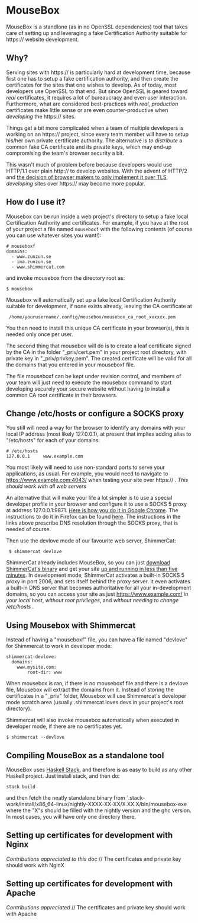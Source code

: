 
MouseBox
========

MouseBox is a standlone (as in no OpenSSL dependencies) tool 
that takes care of setting up and leveraging a fake Certification
Authority suitable for https:// website development. 


Why?
----

Serving sites with https://  is particularly hard at development time, because
first one has to setup a fake certification authority, and then create the
certificates for the sites that one wishes to develop. 
As of today, most developers use OpenSSL to that end.
But since OpenSSL is geared toward *real* certificates, it requires a lot of 
bureaucracy  and even user interaction.
Furthermore, what are considered best-practices with *real, production* certificates make 
little sense or are even counter-productive when *developing* the https:// sites. 

Things get a bit more complicated when a team of multiple developers is working
on an https:// project, since every team member will have to setup his/her own
private certificate authority.  The alternative is *to distribute* a common fake
CA certificate and its private keys, which may end-up compromising the team's
browser security a bit. 

This wasn't much of problem before because developers would use HTTP/1.1 over plain http://
to develop websites. 
With the advent of HTTP/2 and [the decision of browser makers to only implement it over
TLS](http://daniel.haxx.se/blog/2015/03/06/tls-in-http2/), *developing* sites over https:// may 
become more popular. 

How do I use it?
----------------

Mousebox can be run inside a web project's directory to setup a fake local
Certification Authority and certificates.  For example, if you have at the root
of your project a file named `mouseboxf` with the following contents (of course you 
can use whatever sites you want!):

    # mouseboxf
    domains:
      - www.zunzun.se
      - ima.zunzun.se
      - www.shimmercat.com

and invoke mousebox from the directory root as:

    $ mousebox

Mousebox will automatically set up a fake local Certification Authority suitable for development, if none 
exists already, leaving the CA certificate at 

     /home/yourusername/.config/mousebox/mousebox_ca_root_xxxxxx.pem

You then need to install this unique CA certificate in your browser(s), this is needed only once per user. 

The second thing that mousebox will do is to create a leaf certificate signed by the CA in the folder "\_priv/cert.pem" in your 
project root directory, with private key in "\_priv/privkey.pem".
The created certificate will be valid for all the domains that you entered in your mouseboxf file. 

The file mouseboxf can be kept under revision control, and members of your team will just need to execute the 
mousebox command to start developing securely your secure website without having to install a common CA root 
certificate in their browsers.


Change /etc/hosts **or** configure a SOCKS proxy
--------------------------------------------

You still will need a way for the browser to identify any domains with your local IP address (most likely 127.0.0.1), at 
present that implies adding alias to "/etc/hosts" for each of your domains:

    # /etc/hosts
    127.0.0.1     www.example.com

You most likely will need to use non-standard ports to serve your applications, as usual. For example, you would 
need to navigate to https://www.example.com:4043/ when testing your site over https:// . *This should work with all
web servers*

An alternative that will make your life a lot simpler  is to use a special developer profile
in your browser and configure it to use a SOCKS 5 proxy at address 127.0.0.1:9871. [Here is how you do it in 
Google Chrome](https://www.chromium.org/developers/design-documents/network-stack/socks-proxy). The instructions
to do it in Firefox can be found [here](http://www.commandlineisking.com/2008/09/firefox-have-your-proxy-do-dns-lookups.html).
The instructions in the links above prescribe DNS resolution through the SOCKS proxy, that is needed
of course.

Then use the devlove mode of our favourite web server, ShimmerCat:

     $ shimmercat devlove

ShimmerCat already includes MouseBox, so you can just [download ShimmerCat's binary](https://www.shimmercat.com/info/articles/download/)
and get your site [up and running in less than five minutes](https://www.youtube.com/watch?v=_0VdzHEISbo). 
In development mode, ShimmerCat activates a built-in SOCKS 5 proxy in port 2006, and sets itself behind the proxy 
server. It even activates a built-in DNS server that becomes
authoritative for all your in-development domains, so you can access your site as just https://www.example.com/ 
*in your local host*, *without root privileges*, and *without needing to change /etc/hosts* . 

Using Mousebox with Shimmercat
------------------------------

Instead of having a "mouseboxf" file, you can have a file named "devlove" for Shimmercat to work in developer mode:

    shimmercat-devlove:
      domains:
        www.mysite.com:
            root-dir: www

When mousebox is ran, if there is no mouseboxf file and there is a devlove file, Mousebox will extract the domains from it. 
Instead of storing the certificates in a "\_priv" folder, Mousebox will use Shimmercat's developer mode
scratch area (usually .shimmercat.loves.devs in your project's root directory). 

Shimmercat will also invoke mousebox automatically when executed in developer mode, if there are no certificates yet.

    $ shimmercat --devlove


Compiling MouseBox as a standalone tool
---------------------------------------

MouseBox uses [Haskell Stack](http://docs.haskellstack.org/en/stable/README.html), and therefore is as easy to build 
as any other Haskell project. Just install stack, and then do:

    stack build

and then fetch the neatly standalone binary from `.stack-work/install/x86_64-linux/nightly-XXXX-XX-XX/X.XX.X/bin/mousebox-exe
where the "X"s should be filled with the nightly version and the ghc version. In most cases, you will have only one directory
there.


Setting up certificates for development with Nginx
--------------------------------------------------

*Contributions appreciated to this doc* // The certificates and private key should work with NginX

Setting up certificates for development with Apache
---------------------------------------------------

*Contributions appreciated* // The certificates and private key should work with Apache

